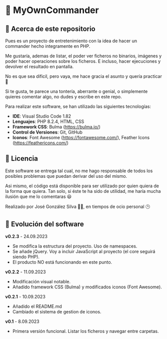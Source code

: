 # 💾 MyOwnCommander

## 🔎 Acerca de este repositorio
Pues es un proyecto de entretenimiento con la idea de hacer un commander hecho integramente en PHP.

Me gustaría, ademas de listar, el poder ver ficheros no binarios, imágenes y poder hacer operaciones sobre los ficheros. E incluso, hacer ejecuciones y devolver el resultado en pantalla.

No es que sea dificil, pero vaya, me hace gracia el asunto y quería practicar 🤗

Si te gusta, te parece una tontería, aberrante o genial, o simplemente quieres comentar algo, no dudes y escribe en este repo.

Para realizar este software, se han utilizado las siguientes tecnologías:

* **IDE**: Visual Studio Code 1.82
* **Lenguajes**: PHP 8.2.4, HTML, CSS
* **Framework CSS**: Bulma (https://bulma.io/)
* **Control de Versiones**: Git, GitHub
* **Iconos**: Font Awesome (https://fontawesome.com/), Feather Icons (https://feathericons.com/)

## 📜 Licencia
Este software se entrega tal cual, no me hago responsable de todos los posibles problemas que puedan derivar del uso del mismo.

Asi mismo, el código está disponible para ser utilizado por quien quiera de la forma que quiera. Tan solo, si éste te ha sido de utilidad, me haría mucha ilusión que me lo comentaras 😃

Realizado por José González Silva 👨‍💻, en tiempos de ocio personal 🕒

## 🚀 Evolución del software
**v0.2.3** - 24.09.2023
- Se modifica la estructura del proyecto. Uso de namespaces.
- Se añade jQuery. Voy a incluir JavaScript al proyecto (el core seguirá siendo PHP).
- El producto NO está funcionando en este punto.

**v0.2.2** - 11.09.2023
- Modificación visual notable.
- Añadido framework CSS (Bulma) y modificados iconos (Font Awesome).

**v0.2.1** - 10.09.2023
- Añadido el README.md
- Cambiado el sistema de gestion de iconos.

**v0.1** - 8.09.2023
- Primera versión funcional. Listar los ficheros y navegar entre carpetas.
